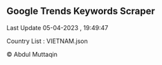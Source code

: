 

## Google Trends Keywords Scraper 
 
Last Update 05-04-2023 , 19:49:47

Country List :
VIETNAM.json



© Abdul Muttaqin 
